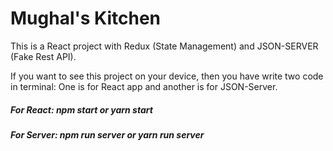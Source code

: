 # Mughal's Kitchen

This is a React project with Redux (State Management) and JSON-SERVER (Fake Rest API).

If you want to see this project on your device, then you have write two code in terminal:
One is for React app and another is for JSON-Server.

##### For React: npm start or yarn start

##### For Server: npm run server or yarn run server
